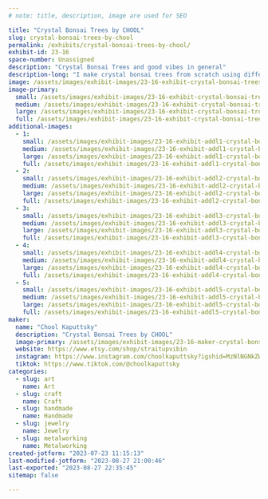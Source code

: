 ```yaml
---
# note: title, description, image are used for SEO

title: "Crystal Bonsai Trees by CHOOL"
slug: crystal-bonsai-trees-by-chool
permalink: /exhibits/crystal-bonsai-trees-by-chool/
exhibit-id: 23-16
space-number: Unassigned
description: "Crystal Bonsai Trees and good vibes in general"
description-long: "I make crystal bonsai trees from scratch using different crystals and stones with specific properties to target well being and peace. "
image: /assets/images/exhibit-images/23-16-exhibit-crystal-bonsai-trees-by-chool-inbound3850840219082432179-large.png
image-primary: 
  small: /assets/images/exhibit-images/23-16-exhibit-crystal-bonsai-trees-by-chool-inbound3850840219082432179-small.png
  medium: /assets/images/exhibit-images/23-16-exhibit-crystal-bonsai-trees-by-chool-inbound3850840219082432179-medium.png
  large: /assets/images/exhibit-images/23-16-exhibit-crystal-bonsai-trees-by-chool-inbound3850840219082432179-large.png
  full: /assets/images/exhibit-images/23-16-exhibit-crystal-bonsai-trees-by-chool-inbound3850840219082432179-full.png
additional-images: 
  - 1:
    small: /assets/images/exhibit-images/23-16-exhibit-addl1-crystal-bonsai-trees-by-chool-inbound1328086169281648687-small.jpg
    medium: /assets/images/exhibit-images/23-16-exhibit-addl1-crystal-bonsai-trees-by-chool-inbound1328086169281648687-medium.jpg
    large: /assets/images/exhibit-images/23-16-exhibit-addl1-crystal-bonsai-trees-by-chool-inbound1328086169281648687-large.jpg
    full: /assets/images/exhibit-images/23-16-exhibit-addl1-crystal-bonsai-trees-by-chool-inbound1328086169281648687-full.jpg
  - 2:
    small: /assets/images/exhibit-images/23-16-exhibit-addl2-crystal-bonsai-trees-by-chool-inbound2051126391427708210-small.jpg
    medium: /assets/images/exhibit-images/23-16-exhibit-addl2-crystal-bonsai-trees-by-chool-inbound2051126391427708210-medium.jpg
    large: /assets/images/exhibit-images/23-16-exhibit-addl2-crystal-bonsai-trees-by-chool-inbound2051126391427708210-large.jpg
    full: /assets/images/exhibit-images/23-16-exhibit-addl2-crystal-bonsai-trees-by-chool-inbound2051126391427708210-full.jpg
  - 3:
    small: /assets/images/exhibit-images/23-16-exhibit-addl3-crystal-bonsai-trees-by-chool-inbound2617829600935393632-small.jpg
    medium: /assets/images/exhibit-images/23-16-exhibit-addl3-crystal-bonsai-trees-by-chool-inbound2617829600935393632-medium.jpg
    large: /assets/images/exhibit-images/23-16-exhibit-addl3-crystal-bonsai-trees-by-chool-inbound2617829600935393632-large.jpg
    full: /assets/images/exhibit-images/23-16-exhibit-addl3-crystal-bonsai-trees-by-chool-inbound2617829600935393632-full.jpg
  - 4:
    small: /assets/images/exhibit-images/23-16-exhibit-addl4-crystal-bonsai-trees-by-chool-inbound4096745785439519341-small.jpg
    medium: /assets/images/exhibit-images/23-16-exhibit-addl4-crystal-bonsai-trees-by-chool-inbound4096745785439519341-medium.jpg
    large: /assets/images/exhibit-images/23-16-exhibit-addl4-crystal-bonsai-trees-by-chool-inbound4096745785439519341-large.jpg
    full: /assets/images/exhibit-images/23-16-exhibit-addl4-crystal-bonsai-trees-by-chool-inbound4096745785439519341-full.jpg
  - 5:
    small: /assets/images/exhibit-images/23-16-exhibit-addl5-crystal-bonsai-trees-by-chool-inbound5903215775132056900-small.jpg
    medium: /assets/images/exhibit-images/23-16-exhibit-addl5-crystal-bonsai-trees-by-chool-inbound5903215775132056900-medium.jpg
    large: /assets/images/exhibit-images/23-16-exhibit-addl5-crystal-bonsai-trees-by-chool-inbound5903215775132056900-large.jpg
    full: /assets/images/exhibit-images/23-16-exhibit-addl5-crystal-bonsai-trees-by-chool-inbound5903215775132056900-full.jpg
maker: 
  name: "Chool Kaputtsky"
  description: "Crystal Bonsai Trees by CHOOL"
  image-primary: /assets/images/exhibit-images/23-16-maker-crystal-bonsai-trees-by-chool-inbound1555816484023487134-medium.png
  website: https://www.etsy.com/shop/straitupvibin
  instagram: https://www.instagram.com/choolkaputtsky?igshid=MzNlNGNkZWQ4Mg==
  tiktok: https://www.tiktok.com/@choolkaputtsky
categories: 
  - slug: art
    name: Art
  - slug: craft
    name: Craft
  - slug: handmade
    name: Handmade
  - slug: jewelry
    name: Jewelry
  - slug: metalworking
    name: Metalworking
created-jotform: "2023-07-23 11:15:13"
last-modified-jotform: "2023-08-27 21:00:46"
last-exported: "2023-08-27 22:35:45"
sitemap: false

---
```

